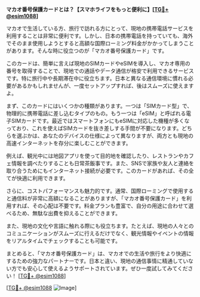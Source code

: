 **マカオ番号保護カードとは？【スマホライフをもっと便利に】[[TG💪+ @esim1088](https://t.me/s/esim1088)]**

マカオで生活している方、旅行で訪れる方にとって、現地の携帯電話サービスを利用することは非常に便利です。しかし、日本の携帯電話を持っていても、海外でそのまま使用しようとすると高額な国際ローミング料金がかかってしまうことがあります。そんな時に役立つのが「マカオ番号保護カード」です。

このカードは、簡単に言えば現地のSIMカードやeSIMを導入し、マカオ専用の番号を取得することで、現地での通話やデータ通信が格安で利用できるサービスです。特に旅行中や長期滞在中に役立ちます。日本と異なる通信環境に慣れる必要があるかもしれませんが、一度セットアップすれば、後はスムーズに使えますよ。

まず、このカードにはいくつかの種類があります。一つは「SIMカード型」で、物理的に携帯電話に差し込むタイプのもの。もう一つは「eSIM」と呼ばれる電子SIMカードです。最近ではスマートフォンにもeSIMに対応した機種が多くなっており、これを使えばSIMカードを抜き差しする手間が不要になります。どちらを選ぶかは、あなたのデバイスの仕様によって異なりますが、両方とも現地の高速インターネットを存分に楽しむことができます。

例えば、観光中には地図アプリを使って目的地を確認したり、レストランやカフェ情報を調べたりすることも日常茶飯事です。また、SNSで家族や友人と連絡を取り合うためにもインターネット接続が必要です。このカードがあれば、その全てが快適に利用できます。

さらに、コストパフォーマンスも魅力的です。通常、国際ローミングで使用すると通信料が非常に高額になることがありますが、「マカオ番号保護カード」を利用すれば、その心配は不要です。料金プランも豊富で、自分の用途に合わせて選べるため、無駄な出費を抑えることができます。

また、現地の文化や言語に触れる際にも役立ちます。たとえば、現地の人々とのコミュニケーションがスムーズに行えるだけでなく、観光情報やイベントの情報をリアルタイムでチェックすることも可能です。

まとめると、「マカオ番号保護カード」は、マカオでの生活や旅行をより快適にするための強力なパートナーです。日本と違い、現地の通信事情に精通していない方でも安心して使えるようサポートされています。ぜひ一度試してみてください！ [[TG💪+ @esim1088](https://t.me/s/esim1088)]

[[TG💪+ @esim1088](https://t.me/s/esim1088) ![Image](https://i.postimg.cc/Y0z9fWf4/image.png)]